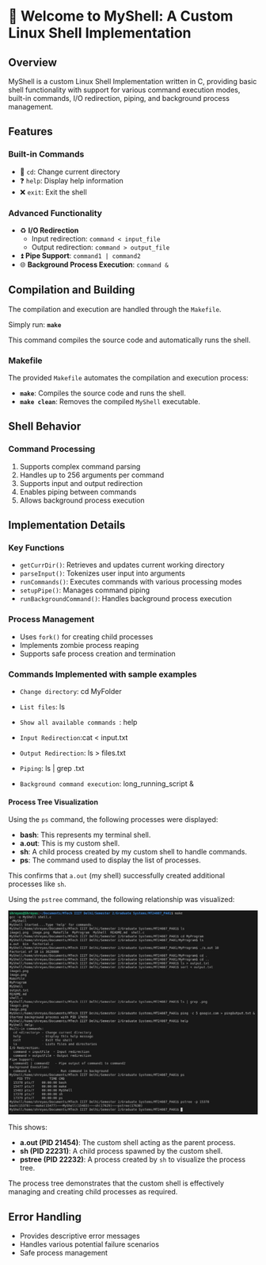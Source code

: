 # 🚀 Welcome to MyShell: A Custom Linux Shell Implementation

## Overview

MyShell is a custom Linux Shell Implementation written in C, providing basic shell functionality with support for various command execution modes, built-in commands, I/O redirection, piping, and background process management.

## Features

### Built-in Commands
- 📁 `cd`: Change current directory
- ❓ `help`: Display help information
- ❌ `exit`: Exit the shell

### Advanced Functionality
- ♻️ **I/O Redirection**
  - Input redirection: `command < input_file`
  - Output redirection: `command > output_file`
- ⏫ **Pipe Support**: `command1 | command2`
- 🌐 **Background Process Execution**: `command &`

## Compilation and Building

The compilation and execution are handled through the `Makefile`. 

Simply run: **`make`**

This command compiles the source code and automatically runs the shell.

### Makefile

The provided `Makefile` automates the compilation and execution process:

- **`make`**: Compiles the source code and runs the shell.
- **`make clean`**: Removes the compiled `MyShell` executable.

## Shell Behavior

### Command Processing
1. Supports complex command parsing
2. Handles up to 256 arguments per command
3. Supports input and output redirection
4. Enables piping between commands
5. Allows background process execution

## Implementation Details

### Key Functions
- `getCurrDir()`: Retrieves and updates current working directory
- `parseInput()`: Tokenizes user input into arguments
- `runCommands()`: Executes commands with various processing modes
- `setupPipe()`: Manages command piping
- `runBackgroundCommand()`: Handles background process execution

### Process Management
- Uses `fork()` for creating child processes
- Implements zombie process reaping
- Supports safe process creation and termination

### Commands Implemented with sample examples

 - `Change directory`: cd MyFolder

 - `List files`: ls

 - `Show all available commands `: help
 
 - `Input Redirection`:cat < input.txt
 
 - `Output Redirection`: ls > files.txt

 - `Piping`: ls | grep .txt

 - `Background command execution`: long_running_script &

#### Process Tree Visualization

Using the `ps` command, the following processes were displayed:
- **bash**: This represents my terminal shell.
- **a.out**: This is my custom shell.
- **sh**: A child process created by my custom shell to handle commands.
- **ps**: The command used to display the list of processes.

This confirms that `a.out` (my shell) successfully created additional processes like `sh`.

Using the `pstree` command, the following relationship was visualized:

![Process Tree Visualization](Pstree_Visualization.png "Process Tree")

This shows:
- **a.out (PID 21454)**: The custom shell acting as the parent process.
- **sh (PID 22231)**: A child process spawned by the custom shell.
- **pstree (PID 22232)**: A process created by `sh` to visualize the process tree.

The process tree demonstrates that the custom shell is effectively managing and creating child processes as required.


## Error Handling
- Provides descriptive error messages
- Handles various potential failure scenarios
- Safe process management


